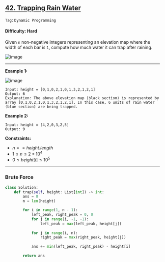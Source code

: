 ## [42. Trapping Rain Water](https://leetcode.com/problems/trapping-rain-water/)

```Tag```: ```Dynamic Programming```

#### Difficulty: Hard

Given ```n``` non-negative integers representing an elevation map where the width of each bar is ```1```, compute how much water it can trap after raining.

![image](https://github.com/quananhle/Python/assets/35042430/404a8828-0ecd-4777-8d13-3a59b602b473)

---

__Example 1:__

![image](https://assets.leetcode.com/uploads/2018/10/22/rainwatertrap.png)
```
Input: height = [0,1,0,2,1,0,1,3,2,1,2,1]
Output: 6
Explanation: The above elevation map (black section) is represented by array [0,1,0,2,1,0,1,3,2,1,2,1]. In this case, 6 units of rain water (blue section) are being trapped.
```

__Example 2:__
```
Input: height = [4,2,0,3,2,5]
Output: 9
```

__Constraints:__

- $n == height.length$
- $1 \le n \le 2 * 10^{4}$
- $0 \le height[i] \le 10^{5}$

---

### Brute Force

```Python
class Solution:
    def trap(self, height: List[int]) -> int:
        ans = 0
        n = len(height)

        for i in range(1, n - 1):
            left_peak, right_peak = 0, 0
            for j in range(i, -1, -1):
                left_peak = max(left_peak, height[j])
            
            for j in range(i, n):
                right_peak = max(right_peak, height[j])
            
            ans += min(left_peak, right_peak) - height[i]
        
        return ans
```
